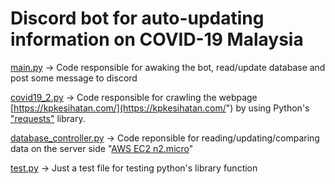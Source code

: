 # Discord bot for auto-updating information on COVID-19 Malaysia

[main.py](https://github.com/Nkzlxs/mrslollipop/blob/master/main.py) -> Code responsible for awaking the bot, read/update database and post some message to discord

[covid19_2.py](https://github.com/Nkzlxs/mrslollipop/blob/master/covid19_2.py) -> Code responsible for crawling the webpage [https://kpkesihatan.com/](https://kpkesihatan.com/") by using Python's ["requests"](https://requests.readthedocs.io/en/master/#) library.

[database_controller.py](https://github.com/Nkzlxs/mrslollipop/blob/master/database_controller.py) -> Code reponsible for reading/updating/comparing data on the server side "[AWS EC2 n2.micro](https://aws.amazon.com/free/?all-free-tier.sort-by=item.additionalFields.SortRank&all-free-tier.sort-order=asc&all-free-tier.q=ec2&all-free-tier.q_operator=AND)"

[test.py](https://github.com/Nkzlxs/mrslollipop/blob/master/test.py) -> Just a test file for testing python's library function